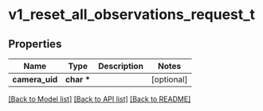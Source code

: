 # v1_reset_all_observations_request_t

## Properties
Name | Type | Description | Notes
------------ | ------------- | ------------- | -------------
**camera_uid** | **char \*** |  | [optional] 

[[Back to Model list]](../README.md#documentation-for-models) [[Back to API list]](../README.md#documentation-for-api-endpoints) [[Back to README]](../README.md)


